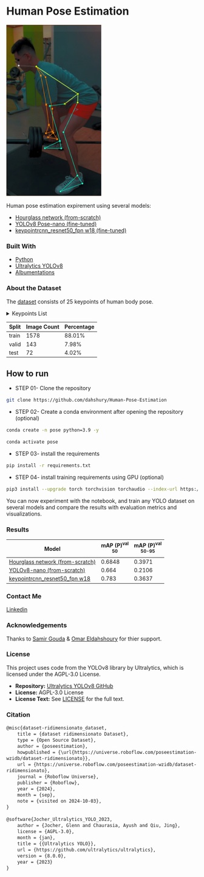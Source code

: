 <h1>Human Pose Estimation</h1>

<img src="./media/screenshot1.png" alt="Pose estiamtion" width="250"> 

Human pose estimation expirement using several models:

+ [Hourglass network (from-scratch)](https://github.com/princeton-vl/pytorch_stacked_hourglass)
+ [YOLOv8 Pose-nano (fine-tuned)](https://github.com/ultralytics/assets/releases/download/v8.3.0/yolo8n-pose.pt)
+ [keypointrcnn_resnet50_fpn w18 (fine-tuned)](https://pytorch.org/vision/0.18/models/keypoint_rcnn.html)

<h3>Built With</h3>

+ [Python](https://www.python.org/downloads/)
+ [Ultralytics YOLOv8](https://github.com/ultralytics/ultralytics)
+ [Albumentations](https://albumentations.ai/)
  
 <h3>About the Dataset</h3>

The [dataset](https://universe.roboflow.com/poseestimation-wzidb/dataset-ridimensionato/dataset/41) consists of 25 keypoints of human body pose. 

<details>
  <summary>Keypoints List</summary>

  1. Right eye  
  2. Nose  
  3. Left eye  
  4. Neck  
  5. Right shoulder  
  6. Right elbow  
  7. Right wrist  
  8. Right hand thumb  
  9. Right hand pinky  
  10. Left shoulder  
  11. Left elbow  
  12. Left wrist  
  13. Left hand pinky  
  14. Left hand thumb  
  15. Torso  
  16. Right hip  
  17. Left hip  
  18. Right knee  
  19. Right foot  
  20. Right foot fingertips  
  21. Right ankle  
  22. Left knee  
  23. Left ankle  
  24. Left foot  
  25. Left foot fingertips

</details>

| Split | Image Count | Percentage |
|-------|-------------|------------|
| train | 1578        | 88.01%     |
| valid | 143         | 7.98%      |
| test  | 72          | 4.02%      |

## How to run

+ STEP 01- Clone the repository

```bash
git clone https://github.com/dahshury/Human-Pose-Estimation
```

+ STEP 02- Create a conda environment after opening the repository (optional)

```bash
conda create -n pose python=3.9 -y
```

```bash
conda activate pose
```

+ STEP 03- install the requirements

```bash
pip install -r requirements.txt
```

+ STEP 04- install training requirements using GPU (optional)

```bash
pip3 install --upgrade torch torchvision torchaudio --index-url https://download.pytorch.org/whl/cu121
```

You can now experiment with the notebook, and train any YOLO dataset on several models and compare the results with evaluation metrics and visualizations.

### Results

| Model                                                                                 | mAP (P)<sup>val<br>50 | mAP (P)<sup>val<br>50-95 |
| ------------------------------------------------------------------------------------- | ----------------- | -------------------- |
| [Hourglass network (from-scratch)](https://github.com/princeton-vl/pytorch_stacked_hourglass) | 0.6848           | 0.3971             |
| [YOLOv8-nano (from-scratch)](https://github.com/ultralytics/assets/releases/download/v8.2.0/yolov8n.pt) | 0.664           | 0.2106              |
| [keypointrcnn_resnet50_fpn w18](https://pytorch.org/vision/0.18/models/keypoint_rcnn.html) | 0.783             | 0.3637                |

### Contact Me

[Linkedin](https://www.linkedin.com/in/dahshory/)

### Acknowledgements

Thanks to [Samir Gouda](github.com/SamirGouda) & [Omar Eldahshoury](github.com/omareldahshoury) for thier support.

### License

This project uses code from the YOLOv8 library by Ultralytics, which is licensed under the AGPL-3.0 License.

+ **Repository:** [Ultralytics YOLOv8 GitHub](https://github.com/ultralytics/ultralytics)
+ **License:** AGPL-3.0 License
+ **License Text:** See [LICENSE](LICENSE) for the full text.

### Citation

```
@misc{dataset-ridimensionato_dataset,
    title = {dataset ridimensionato Dataset},
    type = {Open Source Dataset},
    author = {poseestimation},
    howpublished = {\url{https://universe.roboflow.com/poseestimation-wzidb/dataset-ridimensionato}},
    url = {https://universe.roboflow.com/poseestimation-wzidb/dataset-ridimensionato},
    journal = {Roboflow Universe},
    publisher = {Roboflow},
    year = {2024},
    month = {sep},
    note = {visited on 2024-10-03},
}

@software{Jocher_Ultralytics_YOLO_2023,
    author = {Jocher, Glenn and Chaurasia, Ayush and Qiu, Jing},
    license = {AGPL-3.0},
    month = {jan},
    title = {{Ultralytics YOLO}},
    url = {https://github.com/ultralytics/ultralytics},
    version = {8.0.0},
    year = {2023}
}
```
